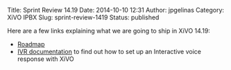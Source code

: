 Title: Sprint Review 14.19
Date: 2014-10-10 12:31
Author: jpgelinas
Category: XiVO IPBX
Slug: sprint-review-1419
Status: published

Here are a few links explaining what we are going to ship in XiVO 14.19:

-   [Roadmap](https://projects.xivo.io/versions/210 "https://projects.xivo.io/versions/210")
-   [IVR
    documentation](http://documentation.xivo.io/dev/administration/ivr/ivr.html "http://documentation.xivo.io/dev/administration/ivr/ivr.html")
    to find out how to set up an Interactive voice response with XiVO

</p>

